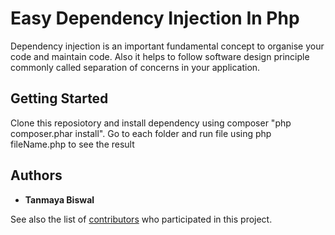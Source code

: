 # Easy Dependency Injection In Php

Dependency injection is an important fundamental concept to organise your code and maintain code. Also it helps to follow software design principle commonly called separation of concerns in your application. 

## Getting Started
Clone this reposiotory and install dependency using composer "php composer.phar install". Go to each folder and run file using php fileName.php to see the result


## Authors

* **Tanmaya Biswal**

See also the list of [contributors](https://github.com/your/project/contributors) who participated in this project.
